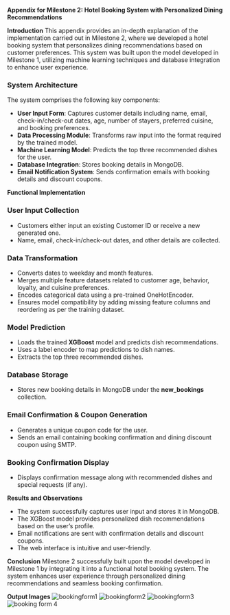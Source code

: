 **Appendix for Milestone 2: Hotel Booking System with Personalized Dining Recommendations**

**Introduction**
This appendix provides an in-depth explanation of the implementation carried out in Milestone 2, where we developed a hotel booking system that personalizes dining recommendations based on customer preferences. This system was built upon the model developed in Milestone 1, utilizing machine learning techniques and database integration to enhance user experience.

### System Architecture
The system comprises the following key components:
- **User Input Form**: Captures customer details including name, email, check-in/check-out dates, age, number of stayers, preferred cuisine, and booking preferences.
- **Data Processing Module**: Transforms raw input into the format required by the trained model.
- **Machine Learning Model**: Predicts the top three recommended dishes for the user.
- **Database Integration**: Stores booking details in MongoDB.
- **Email Notification System**: Sends confirmation emails with booking details and discount coupons.

**Functional Implementation**

### User Input Collection
- Customers either input an existing Customer ID or receive a new generated one.
- Name, email, check-in/check-out dates, and other details are collected.

### Data Transformation
- Converts dates to weekday and month features.
- Merges multiple feature datasets related to customer age, behavior, loyalty, and cuisine preferences.
- Encodes categorical data using a pre-trained OneHotEncoder.
- Ensures model compatibility by adding missing feature columns and reordering as per the training dataset.

### Model Prediction
- Loads the trained **XGBoost** model and predicts dish recommendations.
- Uses a label encoder to map predictions to dish names.
- Extracts the top three recommended dishes.

### Database Storage
- Stores new booking details in MongoDB under the **new_bookings** collection.

### Email Confirmation & Coupon Generation
- Generates a unique coupon code for the user.
- Sends an email containing booking confirmation and dining discount coupon using SMTP.

### Booking Confirmation Display
- Displays confirmation message along with recommended dishes and special requests (if any).

**Results and Observations**
- The system successfully captures user input and stores it in MongoDB.
- The XGBoost model provides personalized dish recommendations based on the user’s profile.
- Email notifications are sent with confirmation details and discount coupons.
- The web interface is intuitive and user-friendly.

**Conclusion**
Milestone 2 successfully built upon the model developed in Milestone 1 by integrating it into a functional hotel booking system. The system enhances user experience through personalized dining recommendations and seamless booking confirmation.

**Output Images**
![bookingform1](https://github.com/user-attachments/assets/f2947d8b-fc2d-4620-8c5e-7804e8d95770)
![bookingform2](https://github.com/user-attachments/assets/61fd042b-60d3-4e70-a3f4-3d8474ecd9c0)
![bookingform3](https://github.com/user-attachments/assets/5e062116-55f6-46b4-8208-e8b3b69548ac)
![booking form 4](https://github.com/user-attachments/assets/485ede50-e514-4250-aa41-8e73b3957016)




